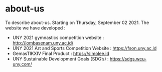 # about-us
To describe about-us. Starting on Thursday, September 02 2021.
The website we have developed :
- UNY 2021 gymnastics competition website : http://lombasenam.uny.ac.id/
- UNY 2021 Art and Sports Competition Website : https://fson.uny.ac.id
- GemasTIKXIV Final Product : https://simolee.id
- UNY Sustainable Development Goals (SDG’s) : https://sdgs.wcu-uny.com/
